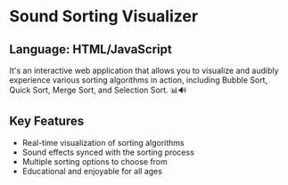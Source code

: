 # Sound Sorting Visualizer

## Language: HTML/JavaScript

It's an interactive web application that allows you to visualize and audibly experience various sorting algorithms in action, including Bubble Sort, Quick Sort, Merge Sort, and Selection Sort. 📊🔊

## Key Features
- Real-time visualization of sorting algorithms
- Sound effects synced with the sorting process
- Multiple sorting options to choose from
- Educational and enjoyable for all ages